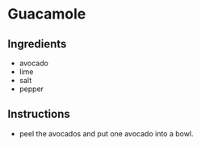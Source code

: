 # Guacamole
## Ingredients
* avocado
* lime
* salt
* pepper
## Instructions
* peel the avocados and put one avocado into a bowl.
